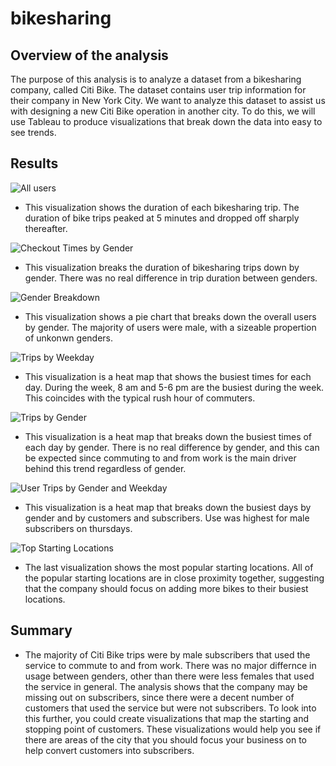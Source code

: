 # bikesharing

## Overview of the analysis
The purpose of this analysis is to analyze a dataset from a bikesharing company, called Citi Bike. The dataset contains user trip information for their company in New York City. We want to analyze this dataset to assist us with designing a new Citi Bike operation in another city. To do this, we will use Tableau to produce visualizations that break down the data into easy to see trends. 

## Results

![All users](https://user-images.githubusercontent.com/104707395/218834883-5a33e6ad-2658-4dfc-a3c0-0b0a15220f29.png)

* This visualization shows the duration of each bikesharing trip. The duration of bike trips peaked at 5 minutes and dropped off sharply thereafter.


![Checkout Times by Gender](https://user-images.githubusercontent.com/104707395/218835427-9fcf92a2-ea79-47ce-a1ae-5568cbb80bf1.png)

* This visualization breaks the duration of bikesharing trips down by gender. There was no real difference in trip duration between genders. 


![Gender Breakdown](https://user-images.githubusercontent.com/104707395/218835741-e523339d-fa0e-4f74-80de-c6cc8c905537.png)

* This visualization shows a pie chart that breaks down the overall users by gender. The majority of users were male, with a sizeable propertion of unkonwn genders. 


![Trips by Weekday](https://user-images.githubusercontent.com/104707395/218837167-5d0fbed5-f31d-4f26-9d17-e81181fdb3bf.png)

* This visualization is a heat map that shows the busiest times for each day. During the week, 8 am and 5-6 pm are the busiest during the week. This coincides with the typical rush hour of commuters. 


![Trips by Gender](https://user-images.githubusercontent.com/104707395/218835969-13bc9ebf-8426-41e2-adde-224c7d27c814.png)

* This visualization is a heat map that breaks down the busiest times of each day by gender. There is no real difference by gender, and this can be expected since commuting to and from work is the main driver behind this trend regardless of gender. 


![User Trips by Gender and Weekday](https://user-images.githubusercontent.com/104707395/218838232-cf18a3ea-444d-465f-ab85-c2e0f8e94143.png)

* This visualization is a heat map that breaks down the busiest days by gender and by customers and subscribers. Use was highest for male subscribers on thursdays. 


![Top Starting Locations](https://user-images.githubusercontent.com/104707395/218841087-a21d9188-7da7-452f-abd2-8c4ddc52f394.png)

* The last visualization shows the most popular starting locations. All of the popular starting locations are in close proximity together, suggesting that the company should focus on adding more bikes to their busiest locations. 

## Summary 

* The majority of Citi Bike trips were by male subscribers that used the service to commute to and from work. There was no major differnce in usage between genders, other than there were less females that used the service in general. The analysis shows that the company may be missing out on subscribers, since there were a decent number of customers that used the service but were not subscribers. To look into this further, you could create visualizations that map the starting and stopping point of customers. These visualizations would help you see if there are areas of the city that you should focus your business on to help convert customers into subscribers.  

